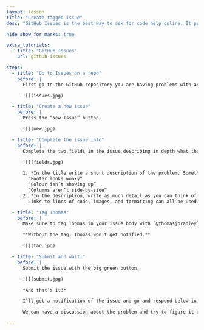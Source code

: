 ```yaml
---
layout: lesson
title: "Create tagged issue"
desc: "GitHub Issues is the best way to ask for code help online. It puts the question alongside the code for easy reference."

hide_show_for_marks: true

extra_tutorials:
  - title: "GitHub Issues"
    url: github-issues

steps:
  - title: "Go to Issues on a repo"
    before: |
      First go to the GitHub repository you are having problems with and press “Issues”.

      ![](issues.jpg)

  - title: "Create a new issue"
    before: |
      Press the “New Issue” button.

      ![](new.jpg)

  - title: "Complete the issue info"
    before: |
      Complete the two fields in the issue describing in depth what the problem is.

      ![](fields.jpg)

      1. *In the title write a short description of the problem. Something like:*
        “Footer looks wonky”
        “Colour isn’t showing up”
        “Columns aren’t side-by-side”
      2. *In the description, write as much detail as you can think of.*
        Links to lines of code, images, and formatting can all be used. [Check out the videos & tutorials for more details](/topics/github-issues/).

  - title: "Tag Thomas"
    before: |
      Make sure to tag Thomas in your issue body with `@thomasjbradley`

      **Without the tag, Thomas won’t get notified.**

      ![](tag.jpg)

  - title: "Submit and wait…"
    before: |
      Submit the issue with the big green button.

      ![](submit.jpg)

      *And that’s it!*

      I’ll get a notification of the issue and go and respond below in the comment section.

      We can have a discussion about the problem and try to figure it out.

---
```

